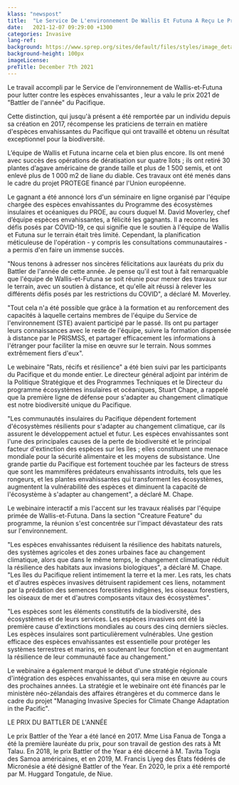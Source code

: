 ```yaml
---
klass: "newspost"
title:  "Le Service De L'environnement De Wallis Et Futuna A Reçu Le Prix De Battler De L’année 2021"
date:   2021-12-07 09:29:00 +1300
categories: Invasive
lang-ref: 
background: https://www.sprep.org/sites/default/files/styles/image_detai_670_400_/public/images/news/received_2989710017950368%20%28Medium%29.jpeg?itok=wzAtHWA3
background-height: 100px
imageLicense:
preTitle: December 7th 2021
---
```

Le travail accompli par le Service de l'environnement de Wallis-et-Futuna pour lutter contre les espèces envahissantes , leur a valu le prix 2021 de "Battler de l'année" du Pacifique.

Cette distinction, qui jusqu'à présent a été remportée par un individu depuis sa création en 2017, récompense les praticiens de terrain en matière d'espèces envahissantes du Pacifique qui ont travaillé et obtenu un résultat exceptionnel pour la biodiversité.

L’équipe de Wallis et Futuna incarne cela et bien plus encore. Ils ont mené avec succès des opérations de dératisation sur quatre îlots ; ils ont retiré 30 plantes d’agave américaine de grande taille et plus de 1 500 semis, et ont enlevé plus de 1 000 m2 de liane du diable. Ces travaux ont été menés dans le cadre du projet PROTEGE financé par l'Union européenne.

Le gagnant a été annoncé lors d'un séminaire en ligne organisé par l'équipe chargée des espèces envahissantes du Programme des écosystèmes insulaires et océaniques du PROE, au cours duquel M. David Moverley, chef d’équipe espèces envahissantes, a félicité les gagnants. Il a reconnu les défis posés par COVID-19, ce qui signifie que le soutien à l'équipe de Wallis et Futuna sur le terrain était très limité. Cependant, la planification méticuleuse de l'opération - y compris les consultations communautaires - a permis d'en faire un immense succès.

"Nous tenons à adresser nos sincères félicitations aux lauréats du prix du Battler de l'année de cette année. Je pense qu'il est tout à fait remarquable que l'équipe de Wallis-et-Futuna se soit réunie pour mener des travaux sur le terrain, avec un soutien à distance, et qu'elle ait réussi à relever les différents défis posés par les restrictions du COVID", a déclaré M. Moverley.

"Tout cela n'a été possible que grâce à la formation et au renforcement des capacités à laquelle certains membres de l'équipe du Service de l'environnement (STE) avaient participé par le passé. Ils ont pu partager leurs connaissances avec le reste de l'équipe, suivre la formation dispensée à distance par le PRISMSS, et partager efficacement les informations à l'étranger pour faciliter la mise en œuvre sur le terrain. Nous sommes extrêmement fiers d'eux".

Le webinaire "Rats, récifs et résilience" a été bien suivi par les participants du Pacifique et du monde entier. Le directeur général adjoint par intérim de la Politique Stratégique et des Programmes Techniques et le Directeur du programme écosystèmes insulaires et océaniques, Stuart Chape, a rappelé que la première ligne de défense pour s'adapter au changement climatique est notre biodiversité unique du Pacifique.

"Les communautés insulaires du Pacifique dépendent fortement d'écosystèmes résilients pour s'adapter au changement climatique, car ils assurent le développement actuel et futur. Les espèces envahissantes sont l'une des principales causes de la perte de biodiversité et le principal facteur d'extinction des espèces sur les îles ; elles constituent une menace mondiale pour la sécurité alimentaire et les moyens de subsistance. Une grande partie du Pacifique est fortement touchée par les facteurs de stress que sont les mammifères prédateurs envahissants introduits, tels que les rongeurs, et les plantes envahissantes qui transforment les écosystèmes, augmentent la vulnérabilité des espèces et diminuent la capacité de l'écosystème à s'adapter au changement", a déclaré M. Chape.

Le webinaire interactif a mis l'accent sur les travaux réalisés par l'équipe primée de Wallis-et-Futuna. Dans la section "Creature Feature" du programme, la réunion s'est concentrée sur l'impact dévastateur des rats sur l'environnement.

"Les espèces envahissantes réduisent la résilience des habitats naturels, des systèmes agricoles et des zones urbaines face au changement climatique, alors que dans le même temps, le changement climatique réduit la résilience des habitats aux invasions biologiques", a déclaré M. Chape. "Les îles du Pacifique relient intimement la terre et la mer. Les rats, les chats et d'autres espèces invasives détruisent rapidement ces liens, notamment par la prédation des semences forestières indigènes, les oiseaux forestiers, les oiseaux de mer et d'autres composants vitaux des écosystèmes".

"Les espèces sont les éléments constitutifs de la biodiversité, des écosystèmes et de leurs services. Les espèces invasives ont été la première cause d'extinctions mondiales au cours des cinq derniers siècles. Les espèces insulaires sont particulièrement vulnérables. Une gestion efficace des espèces envahissantes est essentielle pour protéger les systèmes terrestres et marins, en soutenant leur fonction et en augmentant la résilience de leur communauté face au changement."

Le webinaire a également marqué le début d'une stratégie régionale d'intégration des espèces envahissantes, qui sera mise en œuvre au cours des prochaines années. La stratégie et le webinaire ont été financés par le ministère néo-zélandais des affaires étrangères et du commerce dans le cadre du projet "Managing Invasive Species for Climate Change Adaptation in the Pacific".

LE PRIX DU BATTLER DE L'ANNÉE

Le prix Battler of the Year a été lancé en 2017. Mme Lisa Fanua de Tonga a été la première lauréate du prix, pour son travail de gestion des rats à Mt Talau. En 2018, le prix Battler of the Year a été décerné à M. Tavita Togia des Samoa américaines, et en 2019, M. Francis Liyeg des États fédérés de Micronésie a été désigné Battler of the Year. En 2020, le prix a été remporté par M. Huggard Tongatule, de Niue.